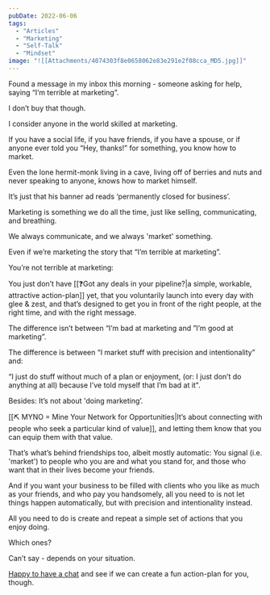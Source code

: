 ```yaml
---
pubDate: 2022-06-06
tags:
  - "Articles"
  - "Marketing"
  - "Self-Talk"
  - "Mindset"
image: "![[Attachments/4074303f8e0658062e83e291e2f08cca_MD5.jpg]]"
---
```


Found a message in my inbox this morning - someone asking for help, saying “I’m terrible at marketing”.

I don’t buy that though.

I consider anyone in the world skilled at marketing.

If you have a social life, if you have friends, if you have a spouse, or if anyone ever told you “Hey, thanks!” for something, you know how to market.

Even the lone hermit-monk living in a cave, living off of berries and nuts and never speaking to anyone, knows how to market himself.

It’s just that his banner ad reads ‘permanently closed for business’.

Marketing is something we do all the time, just like selling, communicating, and breathing.

We always communicate, and we always 'market' something.

Even if we’re marketing the story that “I’m terrible at marketing”.

You’re not terrible at marketing:

You just don’t have [[❓Got any deals in your pipeline?|a simple, workable, attractive action-plan]] yet, that you voluntarily launch into every day with glee & zest, and that’s designed to get you in front of the right people, at the right time, and with the right message.

The difference isn’t between “I’m bad at marketing and ”I’m good at marketing”.

The difference is between “I market stuff with precision and intentionality” and:

“I just do stuff without much of a plan or enjoyment, (or: I just don’t do anything at all) because I’ve told myself that I’m bad at it".

Besides: It’s not about 'doing marketing’.

[[⛏️ MYNO = Mine Your Network for Opportunities|It’s about connecting with people who seek a particular kind of value]], and letting them know that you can equip them with that value.

That’s what’s behind friendships too, albeit mostly automatic: You signal (i.e. 'market') to people who you are and what you stand for, and those who want that in their lives become your friends.

And if you want your business to be filled with clients who you like as much as your friends, and who pay you handsomely, all you need to is not let things happen automatically, but with precision and intentionality instead.

All you need to do is create and repeat a simple set of actions that you enjoy doing.

Which ones?

Can’t say - depends on your situation.

[Happy to have a chat](mailto:hello@martinstellar.com) and see if we can create a fun action-plan for you, though.
